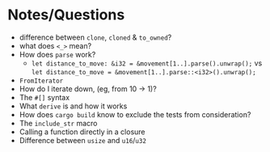 # Notes/Questions

- difference between `clone`, `cloned` & `to_owned`?
- what does `<_>` mean?
- How does `parse` work?
    - `let distance_to_move: &i32 = &movement[1..].parse().unwrap();` vs `let distance_to_move = &movement[1..].parse::<i32>().unwrap();`
- `FromIterator`
- How do I iterate down, (eg, from 10 -> 1)?
- The `#[]` syntax
- What `derive` is and how it works
- How does `cargo build` know to exclude the tests from consideration?
- The `include_str` macro
- Calling a function directly in a closure
- Difference between `usize` and `u16`/`u32`